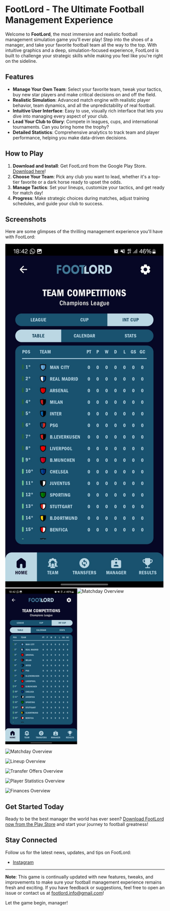 # FootLord - The Ultimate Football Management Experience

Welcome to **FootLord**, the most immersive and realistic football management simulation game you'll ever play! Step into the shoes of a manager, and take your favorite football team all the way to the top. With intuitive graphics and a deep, simulation-focused experience, FootLord is built to challenge your strategic skills while making you feel like you're right on the sideline.

## Features

- **Manage Your Own Team**: Select your favorite team, tweak your tactics, buy new star players and make critical decisions on and off the field.
- **Realistic Simulation**: Advanced match engine with realistic player behavior, team dynamics, and all the unpredictability of real football.
- **Intuitive User Interface**: Easy to use, visually rich interface that lets you dive into managing every aspect of your club.
- **Lead Your Club to Glory**: Compete in leagues, cups, and international tournaments. Can you bring home the trophy?
- **Detailed Statistics**: Comprehensive analytics to track team and player performance, helping you make data-driven decisions.

## How to Play
1. **Download and Install**: Get FootLord from the Google Play Store. [Download here](https://play.google.com/store/apps/details?id=com.footlord_industries.footlord&pcampaignid=web_share)!
2. **Choose Your Team**: Pick any club you want to lead, whether it's a top-tier favorite or a dark horse ready to upset the odds.
3. **Manage Tactics**: Set your lineups, customize your tactics, and get ready for match day!
4. **Progress**: Make strategic choices during matches, adjust training schedules, and guide your club to success.

## Screenshots

Here are some glimpses of the thrilling management experience you'll have with FootLord:

<img src="https://github.com/LorenzoTessari2003/FootLord/blob/main/Screenshots/competitions.jpg" alt="Competitions Overview" width="500">

<div style="display: flex;">
 <img src="https://github.com/LorenzoTessari2003/FootLord/blob/main/Screenshots/competitions.jpg" alt="Competitions Overview" width="45%" style="margin-right: 10;">
  <img src="https://github.com/LorenzoTessari2003/FootLord/blob/main/Screenshotsmatch.jpg" alt="Matchday Overview" width="45%">
</div>

![Matchday Overview](https://github.com/LorenzoTessari2003/FootLord/blob/main/Screenshotsmatch.jpg)

![Lineup Overview](https://github.com/LorenzoTessari2003/FootLord/blob/main/Screenshotslineup.jpg)

![Transfer Offers Overview](https://github.com/LorenzoTessari2003/FootLord/blob/main/Screenshotstransfer_offer.jpg)

![Player Statistics Overview](https://github.com/LorenzoTessari2003/FootLord/blob/main/Screenshotsplayer.jpg)

![Finances Overview](https://github.com/LorenzoTessari2003/FootLord/blob/main/Screenshotsfinances.jpg)

## Get Started Today

Ready to be the best manager the world has ever seen? [Download FootLord now from the Play Store](https://play.google.com/store/apps/details?id=com.example.footlord) and start your journey to football greatness!

## Stay Connected

Follow us for the latest news, updates, and tips on FootLord:

- [Instagram](https://instagram.com/footlord.game)

---

**Note**: This game is continually updated with new features, tweaks, and improvements to make sure your football management experience remains fresh and exciting. If you have feedback or suggestions, feel free to open an issue or contact us at footlord.info@gmail.com!

Let the game begin, manager!


